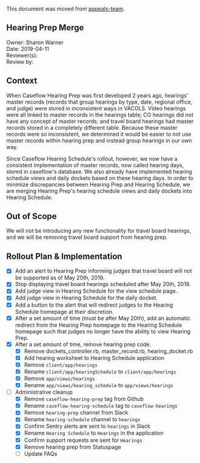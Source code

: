 This document was moved from [appeals-team](https://github.com/department-of-veterans-affairs/appeals-team/blob/master/Project%20Folders/Caseflow%20Projects/Hearings/Hearing%20Schedule/Tech%20Specs/HearingPrepMerge.md).

## Hearing Prep Merge

Owner: Sharon Warner  
Date: 2019-04-11  
Reviewer(s):   
Review by:   

## Context

When Caseflow Hearing Prep was first developed 2 years ago, hearings' master records (records that group hearings by type, date, regional office, and judge) were stored in inconsistent ways in VACOLS. Video hearings were all linked to master records in the hearings table; CO hearings did not have any concept of master records; and travel board hearings had master records stored in a completely different table. Because these master records were so inconsistent, we determined it would be easier to not use master records within hearing prep and instead group hearings in our own way. 

Since Caseflow Hearing Schedule's rollout, however, we now have a consistent implementation of master records, now called hearing days, stored in caseflow's database. We also already have implemented hearing schedule views and daily dockets based on these hearing days. In order to minimize discrepancies between Hearing Prep and Hearing Schedule, we are merging Hearing Prep's hearing schedule views and daily dockets into Hearing Schedule.

## Out of Scope

We will not be introducing any new functionality for travel board hearings, and we will be removing travel board support from hearing prep.

## Rollout Plan & Implementation

- [x] Add an alert to Hearing Prep informing judges that travel board will not be supported as of May 20th, 2019.
- [x] Stop displaying travel board hearings scheduled after May 20th, 2019.
- [x] Add judge view in Hearing Schedule for the view schedule page.
- [x] Add judge view in Hearing Schedule for the daily docket.
- [x] Add a button to the alert that will redirect judges to the Hearing Schedule homepage at their discretion.
- [x] After a set amount of time (must be after May 20th), add an automatic redirect from the Hearing Prep homepage to the Hearing Schedule homepage such that judges no longer have the ability to view Hearing Prep.
- [x] After a set amount of time, remove hearing prep code.
   - [x] Remove dockets_controller.rb, master_record.rb, hearing_docket.rb
   - [x] Add hearing worksheet to Hearing Schedule application
   - [x] Remove `client/app/hearings`
   - [x] Rename `client/app/hearingSchedule` to `client/app/hearings`
   - [x] Remove `app/views/hearings`
   - [x] Rename `app/views/hearing_schedule` to `app/views/hearings`
- [ ] Administrative cleanup
   - [x] Remove `caseflow-hearing-prep` tag from Github
   - [x] Rename `caseflow-hearing-schedule` tag to `caseflow-hearings`
   - [x] Remove `hearing-prep` channel from Slack
   - [x] Rename `hearing-schedule` channel to `hearings`
   - [x] Confirm Sentry alerts are sent to `hearings` in Slack
   - [x] Rename `Hearing Schedule` to `Hearings` in the application
   - [x] Confirm support requests are sent for `Hearings`
   - [x] Remove hearing prep from Statuspage
   - [ ] Update FAQs
